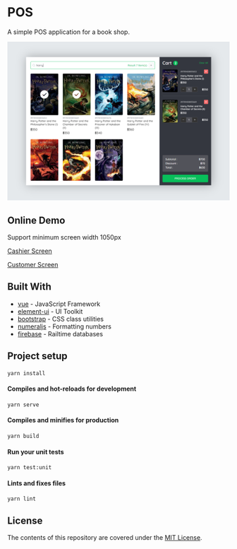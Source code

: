 # POS
A simple POS application for a book shop.

![](screenshot.png)


## Online Demo

Support minimum screen width 1050px

[Cashier Screen](https://line-pos-ad514.web.app/)

[Customer Screen](https://line-pos-ad514.web.app/)


## Built With
* [vue](https://vuejs.org/) - JavaScript Framework
* [element-ui](https://element.eleme.io/#/en-US) - UI Toolkit
* [bootstrap](https://getbootstrap.com/) - CSS class utilities
* [numeraljs](http://numeraljs.com/) - Formatting numbers
* [firebase](https://firebase.google.com/) - Railtime databases

## Project setup
```
yarn install
```

#### Compiles and hot-reloads for development
```
yarn serve
```

#### Compiles and minifies for production
```
yarn build
```

#### Run your unit tests
```
yarn test:unit
```

#### Lints and fixes files
```
yarn lint
```
## License

The contents of this repository are covered under the [MIT License](LICENSE.txt).
